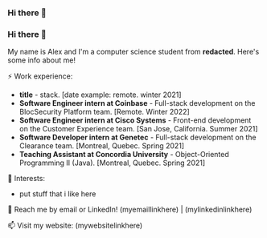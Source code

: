 ### Hi there 👋
### Hi there 👋

My name is Alex and I'm a computer science student from **redacted**. Here's some info about me!

⚡ Work experience: <br>
- **title** - stack. [date example: remote. winter 2021]
- **Software Engineer intern at Coinbase** - Full-stack development on the BlocSecurity Platform team. [Remote. Winter 2022]
- **Software Engineer intern at Cisco Systems** - Front-end development on the Customer Experience team. [San Jose, California. Summer 2021]
- **Software Developer intern at Genetec** - Full-stack development on the Clearance team. [Montreal, Quebec. Spring 2021]
- **Teaching Assistant at Concordia University** - Object-Oriented Programming II (Java). [Montreal, Quebec. Spring 2021]

🌱 Interests:
- put stuff that i like here

💬 Reach me by email or LinkedIn! (myemaillinkhere) | (mylinkedinlinkhere)

📫 Visit my website: (mywebsitelinkhere)

<!--[![Top Langs](https://github-readme-stats.vercel.app/api/top-langs/?username=fryingpannn&layout=compact&hide=tex)](https://github.com/anuraghazra/github-readme-stats)-->

<!--
**Fryingpannn/Fryingpannn** is a ✨ _special_ ✨ repository because its `README.md` (this file) appears on your GitHub profile.

Here are some ideas to get you started:

- 🔭 I’m currently working on ...
- 🌱 I’m currently learning ...
- 👯 I’m looking to collaborate on ...
- 🤔 I’m looking for help with ...
- 💬 Ask me about ...
- 📫 How to reach me: ...
- 😄 Pronouns: ...
- ⚡ Fun fact: ...
-->
<!--
**JohnAlexMcElroy/JohnAlexMcElroy** is a ✨ _special_ ✨ repository because its `README.md` (this file) appears on your GitHub profile.

Here are some ideas to get you started:

- 🔭 I’m currently working on ...
- 🌱 I’m currently learning ...
- 👯 I’m looking to collaborate on ...
- 🤔 I’m looking for help with ...
- 💬 Ask me about ...
- 📫 How to reach me: ...
- 😄 Pronouns: ...
- ⚡ Fun fact: ...
-->
